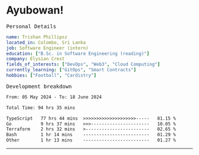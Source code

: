 # Ayubowan!

<samp>Personal Details</samp>

```yaml
name: Trishan Phillipsz
located_in: Colombo, Sri Lanka
job: Software Engineer (intern)
education: ["B.Sc. in Software Engineering (reading)"]
company: Elysian Crest
fields_of_interests: ["DevOps", "Web3", "Cloud Computing"]
currently_learning: ["GitOps", "Smart Contracts"]
hobbies: ["Football", "Cardistry"]
```

<samp>Development breakdown</samp>

<!--START_SECTION:waka-->

```txt
From: 05 May 2024 - To: 18 June 2024

Total Time: 94 hrs 35 mins

TypeScript   77 hrs 44 mins  >>>>>>>>>>>>>>>>>>>>-----   81.15 %
Go           9 hrs 37 mins   >>>----------------------   10.05 %
Terraform    2 hrs 32 mins   >------------------------   02.65 %
Bash         1 hr 14 mins    -------------------------   01.29 %
Other        1 hr 13 mins    -------------------------   01.27 %
```

<!--END_SECTION:waka-->

---
